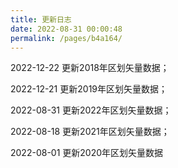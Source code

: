 ```yaml
---
title: 更新日志
date: 2022-08-31 00:00:48
permalink: /pages/b4a164/
---
```

2022-12-22
更新2018年区划矢量数据；

2022-12-21
更新2019年区划矢量数据；

2022-08-31
更新2022年区划矢量数据；

2022-08-18
更新2021年区划矢量数据；

2022-08-01
更新2020年区划矢量数据

